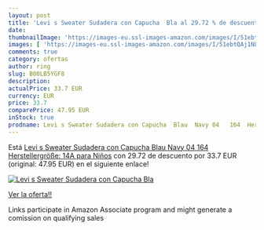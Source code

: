 ```yaml
---
layout: post
title: 'Levi s Sweater Sudadera con Capucha  Bla al 29.72 % de descuento'
date: 
thumbnailImage: 'https://images-eu.ssl-images-amazon.com/images/I/51ebtQAj1NL._SL200_.jpg'
images: [ 'https://images-eu.ssl-images-amazon.com/images/I/51ebtQAj1NL._SL200_.jpg' ]
comments: true
category: ofertas
author: ring
slug: B00LB5YGF8
description:
actualPrice: 33.7 EUR
currency: EUR
price: 33.7
comparePrice: 47.95 EUR
inStock: true
prodname: Levi s Sweater Sudadera con Capucha  Blau  Navy 04   164  Herstellergröße: 14A  para Niños
---
```


Está [Levi s Sweater Sudadera con Capucha  Blau  Navy 04   164  Herstellergröße: 14A  para Niños](https://www.amazon.es/dp/B00LB5YGF8/?tag=tolees-21) con 29.72 de descuento por 33.7 EUR (original: 47.95 EUR) en el siguiente enlace!

[![Levi s Sweater Sudadera con Capucha  Bla](https://images-eu.ssl-images-amazon.com/images/I/51ebtQAj1NL._SL200_.jpg)](https://www.amazon.es/dp/B00LB5YGF8/?tag=tolees-21)

[Ver la oferta!!](https://www.amazon.es/dp/B00LB5YGF8/?tag=tolees-21)

Links participate in Amazon Associate program and might generate a comission on qualifying sales


